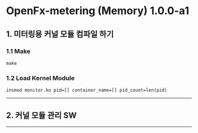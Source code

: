 # OpenFx-metering (Memory) 1.0.0-a1
## 1.  미터링용 커널 모듈 컴파일 하기
### 1.1 Make
```
make
```

### 1.2 Load Kernel Module
```
insmod monitor.ko pid=[] container_name=[] pid_count=len(pid)
```
-----------------------


## 2.  커널 모듈 관리 SW 
-----------------------
